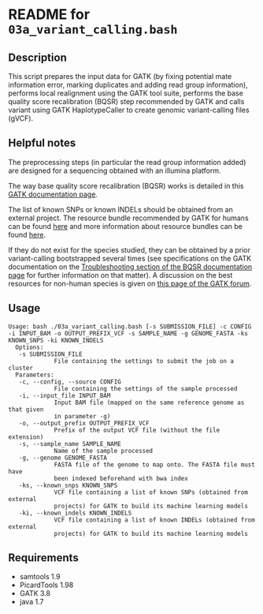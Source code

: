 README for ``03a_variant_calling.bash``
=======================================

Description
-----------

This script prepares the input data for GATK (by fixing potential mate information error, marking duplicates and adding read group information), performs local realignment using the GATK tool suite, performs the base quality score recalibration (BQSR) step recommended by GATK and calls variant using GATK HaplotypeCaller to create genomic variant-calling files (gVCF).


Helpful notes
-------------

The preprocessing steps (in particular the read group information added) are designed for a sequencing obtained with an illumina platform.

The way base quality score recalibration (BQSR) works is detailed in this [GATK documentation page](https://software.broadinstitute.org/gatk/documentation/article.php?id=44).

The list of known SNPs or known INDELs should be obtained from an external project. The resource bundle recommended by GATK for humans can be found [here](https://software.broadinstitute.org/gatk/download/bundle) and more information about resource bundles can be found [here](https://gatkforums.broadinstitute.org/gatk/discussion/11017/resource-bundle).

If they do not exist for the species studied, they can be obtained by a prior variant-calling bootstrapped several times (see specifications on the GATK documentation on the [Troubleshooting section of the BQSR documentation page](https://software.broadinstitute.org/gatk/documentation/article.php?id=44#Troubleshooting) for further information on that matter).
A discussion on the best resources for non-human species is given on [this page of the GATK forum](https://gatkforums.broadinstitute.org/gatk/discussion/1243).


Usage
-----

```
Usage: bash ./03a_variant_calling.bash [-s SUBMISSION_FILE] -c CONFIG -i INPUT_BAM -o OUTPUT_PREFIX_VCF -s SAMPLE_NAME -g GENOME_FASTA -ks KNOWN_SNPS -ki KNOWN_INDELS
  Options:
   -s SUBMISSION_FILE
             File containing the settings to submit the job on a cluster
  Parameters:
   -c, --config, --source CONFIG
             File containing the settings of the sample processed
   -i, --input_file INPUT_BAM
             Input BAM file (mapped on the same reference genome as that given 
             in parameter -g)
   -o, --output_prefix OUTPUT_PREFIX_VCF
             Prefix of the output VCF file (without the file extension)
   -s, --sample_name SAMPLE_NAME
             Name of the sample processed
   -g, --genome GENOME_FASTA
             FASTA file of the genome to map onto. The FASTA file must have 
             been indexed beforehand with bwa index
   -ks, --known_snps KNOWN_SNPS
             VCF file containing a list of known SNPs (obtained from external 
             projects) for GATK to build its machine learning models
   -ki, --known_indels KNOWN_INDELS
             VCF file containing a list of known INDELs (obtained from external 
             projects) for GATK to build its machine learning models
```


Requirements
------------

* samtools 1.9
* PicardTools 1.98
* GATK 3.8
* java 1.7


